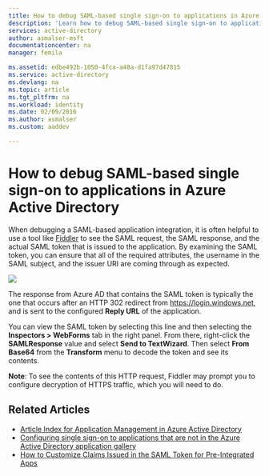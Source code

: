 ```yaml
---
title: How to debug SAML-based single sign-on to applications in Azure Active Directory | Microsoft Docs
description: 'Learn how to debug SAML-based single sign-on to applications in Azure Active Directory '
services: active-directory
author: asmalser-msft
documentationcenter: na
manager: femila

ms.assetid: edbe492b-1050-4fca-a48a-d1fa97d47815
ms.service: active-directory
ms.devlang: na
ms.topic: article
ms.tgt_pltfrm: na
ms.workload: identity
ms.date: 02/09/2016
ms.author: asmalser
ms.custom: aaddev

---
```

# How to debug SAML-based single sign-on to applications in Azure Active Directory
When debugging a SAML-based application integration, it is often helpful to use a tool like [Fiddler](http://www.telerik.com/fiddler) to see the SAML request, the SAML response, and the actual SAML token that is issued to the application. By examining the SAML token, you can ensure that all of the required attributes, the username in the SAML subject, and the issuer URI are coming through as expected.

![][1]

The response from Azure AD that contains the SAML token is typically the one that occurs after an HTTP 302 redirect from https://login.windows.net, and is sent to the configured **Reply URL** of the application. 

You can view the SAML token by selecting this line and then selecting the **Inspectors > WebForms** tab in the right panel. From there, right-click the **SAMLResponse** value and select **Send to TextWizard**. Then select **From Base64** from the **Transform** menu to decode the token and see its contents.

**Note**: To see the contents of this HTTP request, Fiddler may prompt you to configure decryption of HTTPS traffic, which you will need to do.

## Related Articles
* [Article Index for Application Management in Azure Active Directory](../active-directory-apps-index.md)
* [Configuring single sign-on to applications that are not in the Azure Active Directory application gallery](../active-directory-saas-custom-apps.md)
* [How to Customize Claims Issued in the SAML Token for Pre-Integrated Apps](active-directory-saml-claims-customization.md)

<!--Image references-->
[1]: ../media/active-directory-saml-debugging/fiddler.png